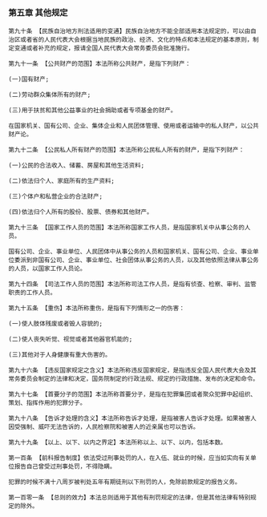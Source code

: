 ### 第五章 其他规定

    第九十条 【民族自治地方刑法适用的变通】民族自治地方不能全部适用本法规定的，可以由自治区或者省的人民代表大会根据当地民族的政治、经济、文化的特点和本法规定的基本原则，制定变通或者补充的规定，报请全国人民代表大会常务委员会批准施行。
    
    第九十一条 【公共财产的范围】本法所称公共财产，是指下列财产：
    
    (一)国有财产;
    
    (二)劳动群众集体所有的财产;
    
    (三)用于扶贫和其他公益事业的社会捐助或者专项基金的财产。
    
    在国家机关、国有公司、企业、集体企业和人民团体管理、使用或者运输中的私人财产，以公共财产论。
    
    第九十二条 【公民私人所有财产的范围】本法所称公民私人所有的财产，是指下列财产：
    
    (一)公民的合法收入、储蓄、房屋和其他生活资料;
    
    (二)依法归个人、家庭所有的生产资料;
    
    (三)个体户和私营企业的合法财产;
    
    (四)依法归个人所有的股份、股票、债券和其他财产。
    
    第九十三条 【国家工作人员的范围】本法所称国家工作人员，是指国家机关中从事公务的人员。
    
    国有公司、企业、事业单位、人民团体中从事公务的人员和国家机关、国有公司、企业、事业单位委派到非国有公司、企业、事业单位、社会团体从事公务的人员，以及其他依照法律从事公务的人员，以国家工作人员论。
    
    第九十四条 【司法工作人员的范围】本法所称司法工作人员，是指有侦查、检察、审判、监管职责的工作人员。
    
    第九十五条 【重伤】本法所称重伤，是指有下列情形之一的伤害：
    
    (一)使人肢体残废或者毁人容貌的;
    
    (二)使人丧失听觉、视觉或者其他器官机能的;
    
    (三)其他对于人身健康有重大伤害的。
    
    第九十六条 【违反国家规定之含义】本法所称违反国家规定，是指违反全国人民代表大会及其常务委员会制定的法律和决定，国务院制定的行政法规、规定的行政措施、发布的决定和命令。
    
    第九十七条 【首要分子的范围】本法所称首要分子，是指在犯罪集团或者聚众犯罪中起组织、策划、指挥作用的犯罪分子。
    
    第九十八条 【告诉才处理的含义】本法所称告诉才处理，是指被害人告诉才处理。如果被害人因受强制、威吓无法告诉的，人民检察院和被害人的近亲属也可以告诉。
    
    第九十九条 【以上、以下、以内之界定】本法所称以上、以下、以内，包括本数。
    
    第一百条 【前科报告制度】依法受过刑事处罚的人，在入伍、就业的时候，应当如实向有关单位报告自己曾受过刑事处罚，不得隐瞒。
    
    犯罪的时候不满十八周岁被判处五年有期徒刑以下刑罚的人，免除前款规定的报告义务。
    
    第一百零一条 【总则的效力】本法总则适用于其他有刑罚规定的法律，但是其他法律有特别规定的除外。
